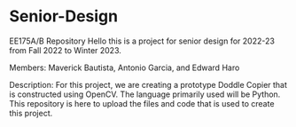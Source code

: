 # Senior-Design
 EE175A/B Repository
Hello this is a project for senior design for 2022-23 from Fall 2022 to Winter 2023.

Members:
Maverick Bautista, Antonio Garcia, and Edward Haro

Description:
For this project, we are creating a prototype Doddle Copier that is constructed using OpenCV. The language primarily used will be Python. This repository is here to upload the files and code that is used to create this project.
